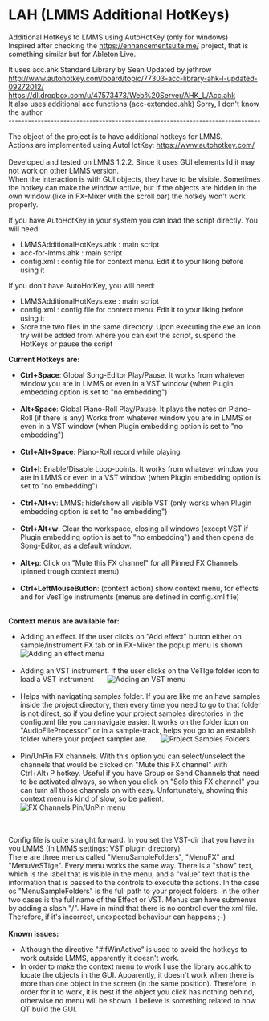 # LAH (LMMS Additional HotKeys)
Additional HotKeys to LMMS using AutoHotKey (only for windows) <br>
Inspired after checking the https://enhancementsuite.me/ project, that is something similar but for Ableton Live. <br>

It uses acc.ahk Standard Library by Sean Updated by jethrow <br>
	http://www.autohotkey.com/board/topic/77303-acc-library-ahk-l-updated-09272012/ <br>
 	https://dl.dropbox.com/u/47573473/Web%20Server/AHK_L/Acc.ahk <br>
It also uses additional acc functions (acc-extended.ahk) Sorry, I don't know the author <br>
------------------------------------------------------------------------------ <br>

The object of the project is to have additional hotkeys for LMMS.<br>
Actions are implemented using AutoHotKey: https://www.autohotkey.com/ <br><br>
Developed and tested on LMMS 1.2.2. Since it uses GUI elements Id it may not work on other LMMS version.<br>
When the interaction is with GUI objects, they have to be visible. Sometimes the hotkey can make the window active, but if the objects are hidden in the own window (like in FX-Mixer with the scroll bar) the hotkey won't work properly.

If you have AutoHotKey in your system you can load the script directly. You will need:
<ul>
	<li>LMMSAdditionalHotKeys.ahk : main script</li>
	<li>acc-for-lmms.ahk : main script</li>
	<li>config.xml : config file for context menu. Edit it to your liking before using it</li>
</ul>
If you don't have AutoHotKey, you will need:
<ul>
	<li>LMMSAdditionalHotKeys.exe : main script</li>
	<li>config.xml : config file for context menu. Edit it to your liking before using it</li>
	<li>Store the two files in the same directory. Upon executing the exe an icon try will be added from where you can exit the script, suspend the HotKeys or pause the script</li>
</ul>


<b>Current Hotkeys are:</b><br>

<ul>
<li><b>Ctrl+Space</b>: Global Song-Editor Play/Pause. It works from whatever window you are in LMMS or even in a VST window (when Plugin embedding option is set to "no embedding")</li><br>
<li><b>Alt+Space</b>: Global Piano-Roll Play/Pause. It plays the notes on Piano-Roll (if there is any) Works from whatever window you are in LMMS or even in a VST window (when Plugin embedding option is set to "no embedding")</li><br>
<li><b>Ctrl+Alt+Space</b>: Piano-Roll record while playing </li><br>
<li><b>Ctrl+l</b>: Enable/Disable Loop-points. It works from whatever window you are in LMMS or even in a VST window (when Plugin embedding option is set to "no embedding")</li><br>
<li><b>Ctrl+Alt+v</b>: LMMS: hide/show all visible VST (only works when Plugin embedding option is set to "no embedding")</li><br>
<li><b>Ctrl+Alt+w</b>: Clear the workspace, closing all windows (except VST if Plugin embedding option is set to "no embedding") and then opens de Song-Editor, as a default window.</li><br>
<li><b>Alt+p</b>: Click on "Mute this FX channel" for all Pinned FX Channels (pinned trough context menu) </li><br>
<li><b>Ctrl+LeftMouseButton</b>: (context action) show context menu, for effects and for VesTIge instruments (menus are defined in config.xml file)</li><br>
</ul>
<b>Context menus are available for:</b><br>
<ul>
<li>Adding an effect. If the user clicks on "Add effect" button either on sample/instrument FX tab or in FX-Mixer the popup menu is shown
	&nbsp&nbsp&nbsp&nbsp&nbsp&nbsp<img src="https://user-images.githubusercontent.com/68785450/161311587-3fd7b4cd-a3ae-42d8-8dde-cf9888b2d840.png" alt="Adding an effect menu"></li><br>
<li>Adding an VST instrument. If the user clicks on the VeTIge folder icon to load a VST instrument
	&nbsp&nbsp&nbsp&nbsp&nbsp&nbsp<img src="https://user-images.githubusercontent.com/68785450/161311910-b52f1eb9-0c82-4f52-9086-fdb1c949f06e.png" alt="Adding an VST menu"></li><br>
<li>Helps with navigating samples folder. If you are like me an have samples inside the project directory, then every time you need to go to that folder is not direct, so if you define your project samples directories in the config.xml file you can navigate easier. It works on the folder icon on "AudioFileProcessor" or in a sample-track, helps you go to an establish folder where your project sampler are.
	&nbsp&nbsp&nbsp&nbsp&nbsp&nbsp<img src="https://user-images.githubusercontent.com/68785450/161312994-acb257ce-a391-4624-8ff0-3645753fda0f.png" alt="Project Samples Folders"></li><br>
<li>Pin/UnPin FX channels. With this option you can select/unselect the channels that would be clicked on "Mute this FX channel" with Ctrl+Alt+P hotkey. Useful if you have Group or Send Channels that need to be activated always, so when you click on "Solo this FX channel" you can turn all those channels on with easy. Unfortunately, showing this context menu is kind of slow, so be patient.
	&nbsp&nbsp&nbsp&nbsp&nbsp&nbsp<img src="https://user-images.githubusercontent.com/68785450/161425718-09cca76a-81ca-418a-a477-f0fd83b33aac.png" alt="FX Channels Pin/UnPin menu"></li><br>
</ul>
	
<br>
Config file is quite straight forward.
In <ConfigVariables> you set the VST-dir that you have in you LMMS (In LMMS settings: VST plugin directory)<br>
There are three menus called "MenuSampleFolders", "MenuFX" and "MenuVeSTige". Every menu works the same way. There is a "show" text, which is the label that is visible in the menu, and a "value" text that is the information that is passed to the controls to execute the actions. In the case os "MenuSampleFolders" is the full path to your project folders. In the other two cases is the full name of the Effect or VST. Menus can have submenus by adding a slash "/". Have in mind that there is no control over the xml file. Therefore, if it's incorrect, unexpected behaviour can happens ;-)
<br><br>
<b>Known issues:</b>
<ul>
<li>Although the directive "#IfWinActive" is used to avoid the hotkeys to work outside LMMS, apparently it doesn't work.</li>
<li>In order to make the context menu to work I use the library acc.ahk to locate the objects in the GUI. Apparently, it doesn't work when there is more than one object in the screen (in the same position). Therefore, in order for it to work, it is best if the object you click has nothing behind, otherwise no menu will be shown. I believe is something related to how QT build the GUI.</li>
</ul>


